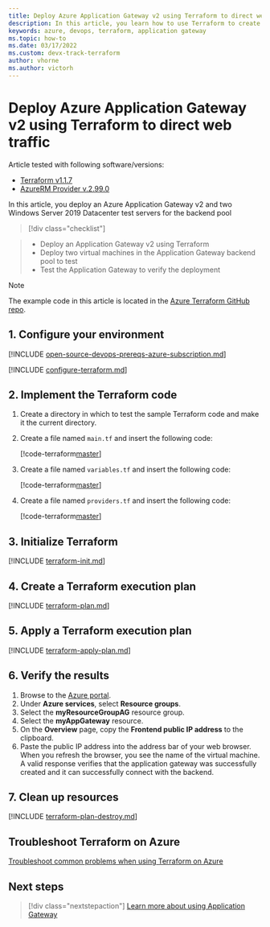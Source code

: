 ```yaml
---
title: Deploy Azure Application Gateway v2 using Terraform to direct web traffic 
description: In this article, you learn how to use Terraform to create an Azure Application Gateway that directs web traffic to virtual machines in a backend pool.
keywords: azure, devops, terraform, application gateway
ms.topic: how-to
ms.date: 03/17/2022
ms.custom: devx-track-terraform
author: vhorne
ms.author: victorh
---
```


# Deploy Azure Application Gateway v2 using Terraform to direct web traffic

Article tested with following software/versions:

- [Terraform v1.1.7](https://releases.hashicorp.com/terraform/)
- [AzureRM Provider v.2.99.0](https://registry.terraform.io/providers/hashicorp/azurerm/latest/docs)

In this article, you deploy an Azure Application Gateway v2 and two Windows Server 2019 Datacenter test servers for the backend pool

> [!div class="checklist"]

> * Deploy an Application Gateway v2 using Terraform
> * Deploy two virtual machines in the Application Gateway backend pool to test
> * Test the Application Gateway to verify the deployment

> [!NOTE]
> The example code in this article is located in the [Azure Terraform GitHub repo](https://github.com/Azure/terraform/tree/master/quickstart/101-application-gateway).

## 1. Configure your environment

[!INCLUDE [open-source-devops-prereqs-azure-subscription.md](../includes/open-source-devops-prereqs-azure-subscription.md)]

[!INCLUDE [configure-terraform.md](includes/configure-terraform.md)]

## 2. Implement the Terraform code

1. Create a directory in which to test the sample Terraform code and make it the current directory.

1. Create a file named `main.tf` and insert the following code:

    [!code-terraform[master](../../terraform_samples/quickstart/101-application-gateway/main.tf)]

1. Create a file named `variables.tf` and insert the following code:

    [!code-terraform[master](../../terraform_samples/quickstart/101-application-gateway/variables.tf)]
1. Create a file named `providers.tf` and insert the following code:

    [!code-terraform[master](../../terraform_samples/quickstart/101-application-gateway/providers.tf)]

## 3. Initialize Terraform

[!INCLUDE [terraform-init.md](includes/terraform-init.md)]

## 4. Create a Terraform execution plan

[!INCLUDE [terraform-plan.md](includes/terraform-plan.md)]

## 5. Apply a Terraform execution plan

[!INCLUDE [terraform-apply-plan.md](includes/terraform-apply-plan.md)]

## 6. Verify the results

1. Browse to the [Azure portal](https://portal.azure.com).
1. Under **Azure services**, select **Resource groups**.
1. Select the **myResourceGroupAG** resource group.
1. Select the **myAppGateway** resource.
1. On the **Overview** page, copy the **Frontend public IP address** to the clipboard.
1. Paste the public IP address into the address bar of your web browser. When you refresh the browser, you see the name of the virtual machine. A valid response verifies that the application gateway was successfully created and it can successfully connect with the backend.

## 7. Clean up resources

[!INCLUDE [terraform-plan-destroy.md](includes/terraform-plan-destroy.md)]

## Troubleshoot Terraform on Azure

[Troubleshoot common problems when using Terraform on Azure](troubleshoot.md)

## Next steps

> [!div class="nextstepaction"]
> [Learn more about using Application Gateway](/azure/application-gateway/overview)
